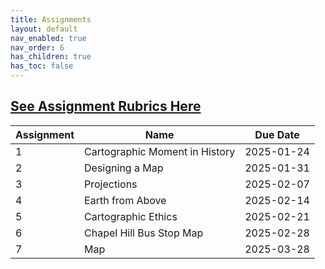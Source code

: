 ```yaml
---
title: Assignments
layout: default
nav_enabled: true
nav_order: 6
has_children: true
has_toc: false
---
```

[**See Assignment Rubrics Here**](https://docs.google.com/spreadsheets/d/1bbGnTvR22vH7bC-Cv0k7Sr_SUvO-2iS7LupstgTcXlY/edit?gid=0#gid=0)
------------------------------------------------------------------------

| Assignment | Name | Due Date     |
|-----|------|--------------|
| 1   | Cartographic Moment in History    | 2025-01-24 |
| 2   | Designing a Map   | 2025-01-31 |
| 3   | Projections   | 2025-02-07  |
| 4   | Earth from Above   | 2025-02-14 |
| 5   | Cartographic Ethics    | 2025-02-21 |
| 6   | Chapel Hill Bus Stop Map    | 2025-02-28 |
| 7   | Map    | 2025-03-28|


